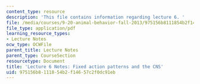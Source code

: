 ```yaml
---
content_type: resource
description: 'This file contains information regarding lecture 6. '
file: /media/courses/9-20-animal-behavior-fall-2013/975156b8111854b2f14657c2f0dc91eb_MIT9_20F13_Lec6.pdf
file_type: application/pdf
learning_resource_types:
- Lecture Notes
ocw_type: OCWFile
parent_title: Lecture Notes
parent_type: CourseSection
resourcetype: Document
title: 'Lecture 6 Notes: Fixed action patterns and the CNS'
uid: 975156b8-1118-54b2-f146-57c2f0dc91eb
---
```

